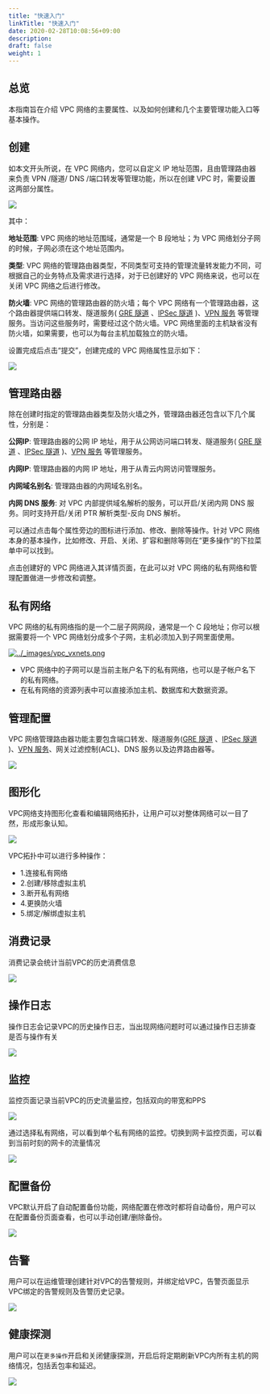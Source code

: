 ```yaml
---
title: "快速入门"
linkTitle: "快速入门"
date: 2020-02-28T10:08:56+09:00
description:
draft: false
weight: 1
---
```



## 总览

本指南旨在介绍 VPC 网络的主要属性、以及如何创建和几个主要管理功能入口等基本操作。

## 创建

如本文开头所说，在 VPC 网络内，您可以自定义 IP 地址范围，且由管理路由器来负责 VPN /隧道/ DNS /端口转发等管理功能，所以在创建 VPC 时，需要设置这两部分属性。

[![](../_images/create_vpc.png)](../_images/create_vpc.png)

其中：

**地址范围**: VPC 网络的地址范围域，通常是一个 B 段地址；为 VPC 网络划分子网的时候，子网必须在这个地址范围内。

**类型**: VPC 网络的管理路由器类型，不同类型可支持的管理流量转发能力不同，可根据自己的业务特点及需求进行选择，对于已创建好的 VPC 网络来说，也可以在关闭 VPC 网络之后进行修改。

**防火墙**: VPC 网络的管理路由器的防火墙；每个 VPC 网络有一个管理路由器，这个路由器提供端口转发、隧道服务( [GRE 隧道](tunnel/gre) 、[IPSec 隧道](tunnel/ipsec) )、[VPN 服务](vpn) 等管理服务。当访问这些服务时，需要经过这个防火墙。VPC 网络里面的主机缺省没有防火墙，如果需要，也可以为每台主机加载独立的防火墙。

设置完成后点击“提交”，创建完成的 VPC 网络属性显示如下：

[![](../_images/vpc_list.png)](../_images/vpc_list.png)

## 管理路由器

除在创建时指定的管理路由器类型及防火墙之外，管理路由器还包含以下几个属性，分别是：

**公网IP**: 管理路由器的公网 IP 地址，用于从公网访问端口转发、隧道服务( [GRE 隧道](tunnel/gre) 、[IPSec 隧道](tunnel/ipsec) )、[VPN 服务](vpn) 等管理服务。

**内网IP**: 管理路由器的内网 IP 地址，用于从青云内网访问管理服务。

**内网域名别名**: 管理路由器的内网域名别名。

**内网 DNS 服务**: 对 VPC 内部提供域名解析的服务，可以开启/关闭内网 DNS 服务。同时支持开启/关闭 PTR 解析类型-反向 DNS 解析。

可以通过点击每个属性旁边的图标进行添加、修改、删除等操作。针对 VPC 网络本身的基本操作，比如修改、开启、关闭、扩容和删除等则在“更多操作”的下拉菜单中可以找到。


点击创建好的 VPC 网络进入其详情页面，在此可以对 VPC 网络的私有网络和管理配置做进一步修改和调整。

## 私有网络


VPC 网络的私有网络指的是一个二层子网网段，通常是一个 C 段地址；你可以根据需要将一个 VPC 网络划分成多个子网，主机必须加入到子网里面使用。

[![../_images/vpc_vxnets.png](../_images/vpc_vxnets.png)](../_images/vpc_vxnets.png)

*   VPC 网络中的子网可以是当前主账户名下的私有网络，也可以是子帐户名下的私有网络。
*   在私有网络的资源列表中可以直接添加主机、数据库和大数据资源。


## 管理配置

VPC 网络管理路由器功能主要包含端口转发、隧道服务([GRE 隧道](tunnel/gre) 、[IPSec 隧道](tunnel/ipsec) )、[VPN 服务](vpn)、网关过滤控制(ACL)、DNS 服务以及边界路由器等。

[![](../_images/vpc_settings.png)](../_images/vpc_settings.png)


    
## 图形化

VPC网络支持图形化查看和编辑网络拓扑，让用户可以对整体网络可以一目了然，形成形象认知。

![](../_images/vpc_topo.png)

VPC拓扑中可以进行多种操作：
*  1.连接私有网络
*  2.创建/移除虚拟主机
*  3.断开私有网络
*  4.更换防火墙
*  5.绑定/解绑虚拟主机

## 消费记录

消费记录会统计当前VPC的历史消费信息

![](../_images/vpc_charge.png)


## 操作日志

操作日志会记录VPC的历史操作日志，当出现网络问题时可以通过操作日志排查是否与操作有关

![](../_images/vpc_log.png)


## 监控

监控页面记录当前VPC的历史流量监控，包括双向的带宽和PPS

![](../_images/vpc_monitor.png)

通过选择私有网络，可以看到单个私有网络的监控。切换到网卡监控页面，可以看到当前时刻的网卡的流量情况

![](../_images/vpc_monitor2.png)


## 配置备份

VPC默认开启了自动配置备份功能，网络配置在修改时都将自动备份，用户可以在配置备份页面查看，也可以手动创建/删除备份。

![](../_images/vpc_config_backup.png)


## 告警

用户可以在运维管理创建针对VPC的告警规则，并绑定给VPC，告警页面显示VPC绑定的告警规则及告警历史记录。

![](../_images/vpc_alarm.png)


## 健康探测

用户可以在`更多操作`开启和关闭健康探测，开启后将定期刷新VPC内所有主机的网络情况，包括丢包率和延迟。

![](../_images/vpc_healthcheck.png)

